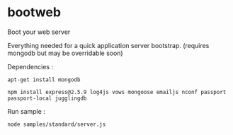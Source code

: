 bootweb
=======

Boot your web server

Everything needed for a quick application server bootstrap.
(requires mongodb but may be overridable soon)

Dependencies :

    apt-get install mongodb
    
    npm install express@2.5.9 log4js vows mongoose emailjs nconf passport passport-local jugglingdb

Run sample :

    node samples/standard/server.js